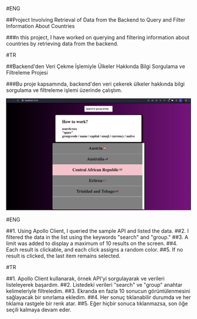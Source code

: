 #ENG

##Project Involving Retrieval of Data from the Backend to Query and Filter Information About Countries

###n this project, I have worked on querying and filtering information about countries by retrieving data from the backend.


#TR

##Backend'den Veri Çekme İşlemiyle Ülkeler Hakkında Bilgi Sorgulama ve Filtreleme Projesi

###Bu proje kapsamında, backend'den veri çekerek ülkeler hakkında bilgi sorgulama ve filtreleme işlemi üzerinde çalıştım.

![Example Image](./src/dataguess-screen.png)

#ENG 

##1. Using Apollo Client, I queried the sample API and listed the data.
##2. I filtered the data in the list using the keywords "search" and "group."
##3. A limit was added to display a maximum of 10 results on the screen.
##4. Each result is clickable, and each click assigns a random color.
##5. If no result is clicked, the last item remains selected.


#TR

##1. Apollo Client kullanarak, örnek API'yi sorgulayarak ve verileri listeleyerek başardım.
##2. Listedeki verileri "search" ve "group" anahtar kelimeleriyle filtreledim.
##3. Ekranda en fazla 10 sonucun görüntülenmesini sağlayacak bir sınırlama ekledim.
##4. Her sonuç tıklanabilir durumda ve her tıklama rastgele bir renk atar.
##5. Eğer hiçbir sonuca tıklanmazsa, son öğe seçili kalmaya devam eder.